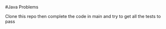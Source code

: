 
#Java Problems
 
 Clone this repo then complete the code in main and try to get all the tests to pass
